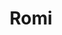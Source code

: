 ---
title: Romi
date: 
draft: false

# descripcion
description : Aros de plata 925 y ópalo

materials: Plata 925

color: Plateado y ópalo

dimensions: 1,2cm largo

code: 01-04-0632

type: "Aros"

categories: []

price: $3.020,00

# Images
# first image will be shown in the product page
images:
  # - image: "images/path_to_image"
  # La ubicacion de las imagenes es imagenes/Aros/Aros.Piedras/01-04-0632-romi
  - image: "./images/aros/piedras/01-04-0632_a.JPG"
  - image: "./images/aros/piedras/01-04-0632_b.JPG"
---